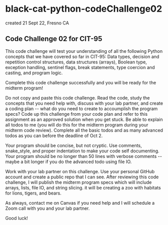 # black-cat-python-codeChallenge02 #
created 21 Sept 22, Fresno CA

## Code Challenge 02 for CIT-95 ##
This code challenge will test your understanding of all the following Python concepts that we have covered so far in CIT-95:
Data types, decision and repetition control structures, data structures (arrays), Boolean type, exception handling, sentinel flags, break statements, type coercion and casting, and program logic. 

Complete this code challenge successfully and you will be ready for the midterm program! 

Do not copy and paste this code challenge. Read the code, study the concepts that you need help with, discuss with your lab partner, and create a coding plan -- what do you need to create to accoumplish the program specs? Code up this challenge from your code plan and refer to this assignment as an approved solution when you get stuck. Be able to explain all todos to me (you will do this for the midterm program during your midterm code review). Complete all the basic todos and as many advanced todos as you can before the deadline of Oct 2.

Your program should be concise, but not cryptic. Use comments, snake_style, and proper indentation to make your code self documenting. Your program should be no longer than 50 lines with verbose comments -- maybe a bit longer if you do the advanced todo using file IO.

Work with your lab partner on this challenge. Use your personal GitHub account and create a public repo that I can see. After reviewing this code challenge, I will publish the midterm program specs which will include arrays, lists, file IO, and string slicing. it will be creating a zoo with habitats for lions, tigers, and bears.

As always, contact me on Canvas if you need help and I will schedule a Zoom call with you and your lab partner.

Good luck!


